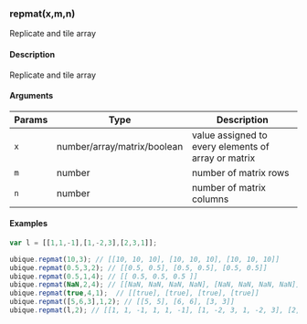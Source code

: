 ### repmat(x,m,n)

Replicate and tile array


#### Description

Replicate and tile array  



#### Arguments

|Params|Type|Description
|---------|----|-----------
|`x` | number/array/matrix/boolean |  value assigned to every elements of array or matrix
|`m` | number | number of matrix rows
|`n` | number | number of matrix columns


#### Examples

```js
var l = [[1,1,-1],[1,-2,3],[2,3,1]];

ubique.repmat(10,3); // [[10, 10, 10], [10, 10, 10], [10, 10, 10]]
ubique.repmat(0.5,3,2); // [[0.5, 0.5], [0.5, 0.5], [0.5, 0.5]]
ubique.repmat(0.5,1,4); // [[ 0.5, 0.5, 0.5 ]]
ubique.repmat(NaN,2,4); // [[NaN, NaN, NaN, NaN], [NaN, NaN, NaN, NaN]]
ubique.repmat(true,4,1);  // [[true], [true], [true], [true]]
ubique.repmat([5,6,3],1,2); // [[5, 5], [6, 6], [3, 3]]
ubique.repmat(l,2); // [[1, 1, -1, 1, 1, -1], [1, -2, 3, 1, -2, 3], [2, 3, 1, 2, 3, 1], [1, 1, -1, 1, 1, -1], [1, -2, 3, 1, -2, 3], [2, 3, 1, 2, 3, 1]]
```


